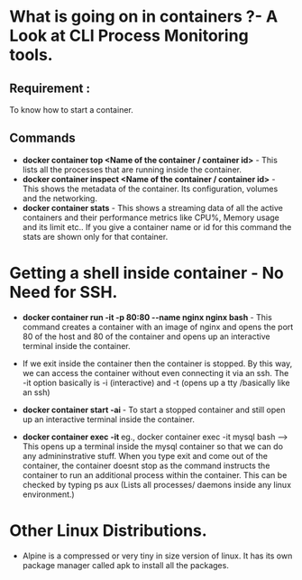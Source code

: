 # What is going on in containers ?- A Look at CLI Process Monitoring tools.

## Requirement :
To know how to start a container.

## Commands 
* **docker container top <Name of the container / container id>** - This lists all the processes that are running inside the container.
* **docker container inspect <Name of the container / container id>** - This shows the metadata of the container. Its configuration, volumes and the networking.
* **docker container stats** - This shows a streaming data of all the active containers and their performance metrics like CPU%, Memory usage and its limit etc.. If you give a container name or id for this command the stats are shown only for that container.


# Getting a shell inside container - No Need for SSH.

* **docker container run -it -p 80:80 --name nginx nginx bash** - This command creates a container with an image of nginx and opens the port 80 of the host and 80 of the container and opens up an interactive terminal inside the container.

* If we exit inside the container then the container is stopped. By this way, we can access the container without even connecting it via an ssh. The -it option basically is -i (interactive) and -t (opens up a tty /basically like an ssh)

* **docker container start -ai <Name or container id>** -  To start a stopped container and still open up an interactive terminal inside the container.

* **docker container exec -it <Name or container id> <Additional command or program to run>** eg., docker container exec -it mysql bash --> This opens up a terminal inside the mysql container so that we can do any admininstrative stuff. When you type exit and come out of the container, the container doesnt stop as the command instructs the container to run an additional process within the container. This can be checked by typing ps aux (Lists all processes/ daemons inside any linux environment.)

# Other Linux Distributions.

* Alpine is a compressed or very tiny in size version of linux. It has its own package manager called apk to install all the packages.
